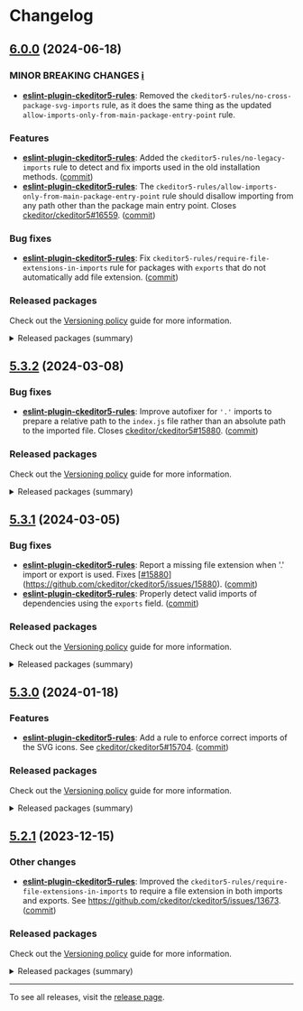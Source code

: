 Changelog
=========

## [6.0.0](https://github.com/ckeditor/ckeditor5-linters-config/compare/v5.3.2...v6.0.0) (2024-06-18)

### MINOR BREAKING CHANGES [ℹ️](https://ckeditor.com/docs/ckeditor5/latest/framework/guides/support/versioning-policy.html#major-and-minor-breaking-changes)

* **[eslint-plugin-ckeditor5-rules](https://www.npmjs.com/package/eslint-plugin-ckeditor5-rules)**: Removed the `ckeditor5-rules/no-cross-package-svg-imports` rule, as it does the same thing as the updated `allow-imports-only-from-main-package-entry-point` rule.

### Features

* **[eslint-plugin-ckeditor5-rules](https://www.npmjs.com/package/eslint-plugin-ckeditor5-rules)**: Added the `ckeditor5-rules/no-legacy-imports` rule to detect and fix imports used in the old installation methods. ([commit](https://github.com/ckeditor/ckeditor5-linters-config/commit/848ae15fd31ce907b6fa7ea6cbf3cb5827326851))
* **[eslint-plugin-ckeditor5-rules](https://www.npmjs.com/package/eslint-plugin-ckeditor5-rules)**: The `ckeditor5-rules/allow-imports-only-from-main-package-entry-point` rule should disallow importing from any path other than the package main entry point. Closes [ckeditor/ckeditor5#16559](https://github.com/ckeditor/ckeditor5/issues/16559). ([commit](https://github.com/ckeditor/ckeditor5-linters-config/commit/848ae15fd31ce907b6fa7ea6cbf3cb5827326851))

### Bug fixes

* **[eslint-plugin-ckeditor5-rules](https://www.npmjs.com/package/eslint-plugin-ckeditor5-rules)**: Fix `ckeditor5-rules/require-file-extensions-in-imports` rule for packages with `exports` that do not automatically add file extension. ([commit](https://github.com/ckeditor/ckeditor5-linters-config/commit/848ae15fd31ce907b6fa7ea6cbf3cb5827326851))

### Released packages

Check out the [Versioning policy](https://ckeditor.com/docs/ckeditor5/latest/framework/guides/support/versioning-policy.html) guide for more information.

<details>
<summary>Released packages (summary)</summary>

Minor releases (contain minor breaking changes):

* [eslint-plugin-ckeditor5-rules](https://www.npmjs.com/package/eslint-plugin-ckeditor5-rules/v/6.0.0): v5.3.2 => v6.0.0

Other releases:

* [eslint-config-ckeditor5](https://www.npmjs.com/package/eslint-config-ckeditor5/v/6.0.0): v5.3.2 => v6.0.0
* [stylelint-config-ckeditor5](https://www.npmjs.com/package/stylelint-config-ckeditor5/v/6.0.0): v5.3.2 => v6.0.0
* [stylelint-plugin-ckeditor5-rules](https://www.npmjs.com/package/stylelint-plugin-ckeditor5-rules/v/6.0.0): v5.3.2 => v6.0.0
</details>


## [5.3.2](https://github.com/ckeditor/ckeditor5-linters-config/compare/v5.3.1...v5.3.2) (2024-03-08)

### Bug fixes

* **[eslint-plugin-ckeditor5-rules](https://www.npmjs.com/package/eslint-plugin-ckeditor5-rules)**: Improve autofixer for `'.'` imports to prepare a relative path to the `index.js` file rather than an absolute path to the imported file. Closes [ckeditor/ckeditor5#15880](https://github.com/ckeditor/ckeditor5/issues/15880). ([commit](https://github.com/ckeditor/ckeditor5-linters-config/commit/e978016bc39211b7a675dda6d53a30dac369eac0))

### Released packages

Check out the [Versioning policy](https://ckeditor.com/docs/ckeditor5/latest/framework/guides/support/versioning-policy.html) guide for more information.

<details>
<summary>Released packages (summary)</summary>

Other releases:

* [eslint-config-ckeditor5](https://www.npmjs.com/package/eslint-config-ckeditor5/v/5.3.2): v5.3.1 => v5.3.2
* [eslint-plugin-ckeditor5-rules](https://www.npmjs.com/package/eslint-plugin-ckeditor5-rules/v/5.3.2): v5.3.1 => v5.3.2
* [stylelint-config-ckeditor5](https://www.npmjs.com/package/stylelint-config-ckeditor5/v/5.3.2): v5.3.1 => v5.3.2
* [stylelint-plugin-ckeditor5-rules](https://www.npmjs.com/package/stylelint-plugin-ckeditor5-rules/v/5.3.2): v5.3.1 => v5.3.2
</details>


## [5.3.1](https://github.com/ckeditor/ckeditor5-linters-config/compare/v5.3.0...v5.3.1) (2024-03-05)

### Bug fixes

* **[eslint-plugin-ckeditor5-rules](https://www.npmjs.com/package/eslint-plugin-ckeditor5-rules)**: Report a missing file extension when '.' import or export is used. Fixes [[#15880](https://github.com/ckeditor/ckeditor5-linters-config/issues/15880)](https://github.com/ckeditor/ckeditor5/issues/15880). ([commit](https://github.com/ckeditor/ckeditor5-linters-config/commit/be3159e8b3351b992586da62359b7806277fa3b4))
* **[eslint-plugin-ckeditor5-rules](https://www.npmjs.com/package/eslint-plugin-ckeditor5-rules)**: Properly detect valid imports of dependencies using the `exports` field. ([commit](https://github.com/ckeditor/ckeditor5-linters-config/commit/be3159e8b3351b992586da62359b7806277fa3b4))

### Released packages

Check out the [Versioning policy](https://ckeditor.com/docs/ckeditor5/latest/framework/guides/support/versioning-policy.html) guide for more information.

<details>
<summary>Released packages (summary)</summary>

Other releases:

* [eslint-config-ckeditor5](https://www.npmjs.com/package/eslint-config-ckeditor5/v/5.3.1): v5.3.0 => v5.3.1
* [eslint-plugin-ckeditor5-rules](https://www.npmjs.com/package/eslint-plugin-ckeditor5-rules/v/5.3.1): v5.3.0 => v5.3.1
* [stylelint-config-ckeditor5](https://www.npmjs.com/package/stylelint-config-ckeditor5/v/5.3.1): v5.3.0 => v5.3.1
* [stylelint-plugin-ckeditor5-rules](https://www.npmjs.com/package/stylelint-plugin-ckeditor5-rules/v/5.3.1): v5.3.0 => v5.3.1
</details>


## [5.3.0](https://github.com/ckeditor/ckeditor5-linters-config/compare/v5.2.1...v5.3.0) (2024-01-18)

### Features

* **[eslint-plugin-ckeditor5-rules](https://www.npmjs.com/package/eslint-plugin-ckeditor5-rules)**: Add a rule to enforce correct imports of the SVG icons. See [ckeditor/ckeditor5#15704](https://github.com/ckeditor/ckeditor5/issues/15704). ([commit](https://github.com/ckeditor/ckeditor5-linters-config/commit/1d9916643f8bdf8580ab9082e3c103d1607a8b12))

### Released packages

Check out the [Versioning policy](https://ckeditor.com/docs/ckeditor5/latest/framework/guides/support/versioning-policy.html) guide for more information.

<details>
<summary>Released packages (summary)</summary>

Releases containing new features:

* [eslint-plugin-ckeditor5-rules](https://www.npmjs.com/package/eslint-plugin-ckeditor5-rules/v/5.3.0): v5.2.1 => v5.3.0

Other releases:

* [eslint-config-ckeditor5](https://www.npmjs.com/package/eslint-config-ckeditor5/v/5.3.0): v5.2.1 => v5.3.0
* [stylelint-config-ckeditor5](https://www.npmjs.com/package/stylelint-config-ckeditor5/v/5.3.0): v5.2.1 => v5.3.0
* [stylelint-plugin-ckeditor5-rules](https://www.npmjs.com/package/stylelint-plugin-ckeditor5-rules/v/5.3.0): v5.2.1 => v5.3.0
</details>


## [5.2.1](https://github.com/ckeditor/ckeditor5-linters-config/compare/v5.2.0...v5.2.1) (2023-12-15)

### Other changes

* **[eslint-plugin-ckeditor5-rules](https://www.npmjs.com/package/eslint-plugin-ckeditor5-rules)**: Improved the `ckeditor5-rules/require-file-extensions-in-imports` to require a file extension in both imports and exports. See https://github.com/ckeditor/ckeditor5/issues/13673. ([commit](https://github.com/ckeditor/ckeditor5-linters-config/commit/950a842b6aaacbb7d2e958be6e1a224db755b2f5))

### Released packages

Check out the [Versioning policy](https://ckeditor.com/docs/ckeditor5/latest/framework/guides/support/versioning-policy.html) guide for more information.

<details>
<summary>Released packages (summary)</summary>

Other releases:

* [eslint-config-ckeditor5](https://www.npmjs.com/package/eslint-config-ckeditor5/v/5.2.1): v5.2.0 => v5.2.1
* [eslint-plugin-ckeditor5-rules](https://www.npmjs.com/package/eslint-plugin-ckeditor5-rules/v/5.2.1): v5.2.0 => v5.2.1
* [stylelint-config-ckeditor5](https://www.npmjs.com/package/stylelint-config-ckeditor5/v/5.2.1): v5.2.0 => v5.2.1
* [stylelint-plugin-ckeditor5-rules](https://www.npmjs.com/package/stylelint-plugin-ckeditor5-rules/v/5.2.1): v5.2.0 => v5.2.1
</details>

---

To see all releases, visit the [release page](https://github.com/ckeditor/ckeditor5-linters-config/releases).
